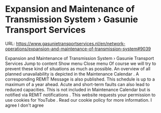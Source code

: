 # Expansion and Maintenance of Transmission System › Gasunie Transport Services

URL: https://www.gasunietransportservices.nl/en/network-operations/expansion-and-maintenance-of-transmission-system#9039

Expansion and Maintenance of Transmission System › Gasunie Transport Services
Jump to content
Show menu
Close menu
Of course we will try to prevent these kind of situations as much as possible. An overview of all planned unavailability is depicted in the
Maintenance Calendar
. A corresponding REMIT Message is also published. This schedule is up to a maximum of a year ahead.
Acute and short-term faults can also lead to reduced capacities. This is not included in Maintenance Calendar but is notified via
REMIT notifications
.
This website requests your permission to use cookies for
YouTube
. Read our
cookie policy
for more information.
I agree
I don't agree
